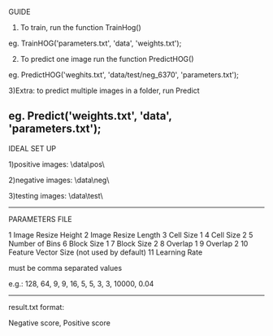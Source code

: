 GUIDE

1) To train, run the function TrainHog()

eg. TrainHOG('parameters.txt', 'data', 'weights.txt');

2) To predict one image run the function PredictHOG()
	
eg. PredictHOG('weghits.txt', 'data/test/neg_6370', 'parameters.txt');

3)Extra: to predict multiple images in a folder, run Predict

eg. Predict('weights.txt', 'data', 'parameters.txt');
-----------------------------------------

IDEAL SET UP

1)positive images: \data\pos\

2)negative images: \data\neg\

3)testing images: \data\test\

----------------------------------------
PARAMETERS FILE

1	Image Resize Height
2	Image Resize Length
3	Cell Size 1
4	Cell Size 2
5	Number of Bins
6	Block Size 1
7	Block Size 2
8	Overlap 1
9	Overlap 2
10	Feature Vector Size (not used by default)
11	Learning Rate

must be comma separated values 

e.g.: 128, 64, 9, 9, 16, 5, 5, 3, 3, 10000, 0.04


----------------------------------

result.txt format:

Negative score, Positive score